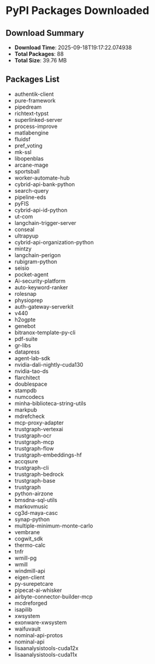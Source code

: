 # PyPI Packages Downloaded

## Download Summary
- **Download Time**: 2025-09-18T19:17:22.074938
- **Total Packages**: 88
- **Total Size**: 39.76 MB

## Packages List
- authentik-client
- pure-framework
- pipedream
- richtext-typst
- superlinked-server
- process-improve
- matlabengine
- fluidsf
- pref_voting
- mk-ssl
- libopenblas
- arcane-mage
- sportsball
- worker-automate-hub
- cybrid-api-bank-python
- search-query
- pipeline-eds
- pyFIS
- cybrid-api-id-python
- ut-com
- langchain-trigger-server
- conseal
- ultrapyup
- cybrid-api-organization-python
- mintzy
- langchain-perigon
- rubigram-python
- seisio
- pocket-agent
- Ai-security-platform
- auto-keyword-ranker
- rolesnap
- physioprep
- auth-gateway-serverkit
- v440
- h2ogpte
- genebot
- bitranox-template-py-cli
- pdf-suite
- gr-libs
- datapress
- agent-lab-sdk
- nvidia-dali-nightly-cuda130
- nvidia-tao-ds
- flarchitect
- doublespace
- stampdb
- numcodecs
- minha-biblioteca-string-utils
- markpub
- mdrefcheck
- mcp-proxy-adapter
- trustgraph-vertexai
- trustgraph-ocr
- trustgraph-mcp
- trustgraph-flow
- trustgraph-embeddings-hf
- accqsure
- trustgraph-cli
- trustgraph-bedrock
- trustgraph-base
- trustgraph
- python-airzone
- bmsdna-sql-utils
- markovmusic
- cg3d-maya-casc
- synap-python
- multiple-minimum-monte-carlo
- vembrane
- cogwit_sdk
- thermo-calc
- tnfr
- wmill-pg
- wmill
- windmill-api
- eigen-client
- py-surepetcare
- pipecat-ai-whisker
- airbyte-connector-builder-mcp
- mcdreforged
- isapilib
- xwsystem
- exonware-xwsystem
- waifuvault
- nominal-api-protos
- nominal-api
- lisaanalysistools-cuda12x
- lisaanalysistools-cuda11x
